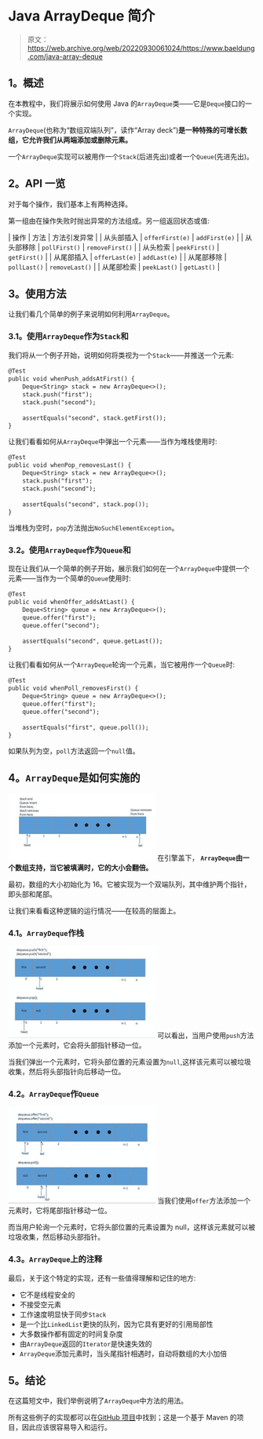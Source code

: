 # Java ArrayDeque 简介

> 原文：<https://web.archive.org/web/20220930061024/https://www.baeldung.com/java-array-deque>

## 1。概述

在本教程中，我们将展示如何使用 Java 的`ArrayDeque`类——它是`Deque`接口的一个实现。

`ArrayDeque`(也称为“数组双端队列”，读作“Array deck”)**是一种特殊的可增长数组，它允许我们从两端添加或删除元素。**

一个`ArrayDeque`实现可以被用作一个`Stack`(后进先出)或者一个`Queue`(先进先出)。

## 2。API 一览

对于每个操作，我们基本上有两种选择。

第一组由在操作失败时抛出异常的方法组成。另一组返回状态或值:

| 操作 | 方法 | 方法引发异常 |
| 从头部插入 | `offerFirst(e)` | `addFirst(e)` |
| 从头部移除 | `pollFirst()` | `removeFirst()` |
| 从头检索 | `peekFirst()` | `getFirst()` |
| 从尾部插入 | `offerLast(e)` | `addLast(e)` |
| 从尾部移除 | `pollLast()` | `removeLast()` |
| 从尾部检索 | `peekLast()` | `getLast()` |

## 3。使用方法

让我们看几个简单的例子来说明如何利用`ArrayDeque`。

### 3.1。使用`ArrayDeque`作为`Stack`和

我们将从一个例子开始，说明如何将类视为一个`Stack`——并推送一个元素:

```
@Test
public void whenPush_addsAtFirst() {
    Deque<String> stack = new ArrayDeque<>();
    stack.push("first");
    stack.push("second");

    assertEquals("second", stack.getFirst());
} 
```

让我们看看如何从`ArrayDeque`中弹出一个元素——当作为堆栈使用时:

```
@Test
public void whenPop_removesLast() {
    Deque<String> stack = new ArrayDeque<>();
    stack.push("first");
    stack.push("second");

    assertEquals("second", stack.pop());
} 
```

当堆栈为空时，`pop`方法抛出`NoSuchElementException`。

### 3.2。使用`ArrayDeque`作为`Queue`和

现在让我们从一个简单的例子开始，展示我们如何在一个`ArrayDeque`中提供一个元素——当作为一个简单的`Queue`使用时:

```
@Test
public void whenOffer_addsAtLast() {
    Deque<String> queue = new ArrayDeque<>();
    queue.offer("first");
    queue.offer("second");

    assertEquals("second", queue.getLast());
} 
```

让我们看看如何从一个`ArrayDeque`轮询一个元素，当它被用作一个`Queue`时:

```
@Test
public void whenPoll_removesFirst() {
    Deque<String> queue = new ArrayDeque<>();
    queue.offer("first");
    queue.offer("second");

    assertEquals("first", queue.poll());
} 
```

如果队列为空，`poll`方法返回一个`null`值。

## 4。`ArrayDeque`是如何实施的

[![ArrayDeque](img/e2ba091d0f635ce2861647339907c185.png)](/web/20221126223607/https://www.baeldung.com/wp-content/uploads/2017/11/ArrayDeque.jpg) 
在引擎盖下， **`ArrayDeque`由一个数组支持，当它被填满时，它的大小会翻倍。**

最初，数组的大小初始化为 16。它被实现为一个双端队列，其中维护两个指针，即头部和尾部。

让我们来看看这种逻辑的运行情况——在较高的层面上。

### 4.1。`ArrayDeque`作栈

[![Stack](img/2e3234b769d5af9eb1cc69b2cd0e9c57.png)](/web/20221126223607/https://www.baeldung.com/wp-content/uploads/2017/11/Stack.jpg) 
可以看出，当用户使用`push`方法添加一个元素时，它会将头部指针移动一位。

当我们弹出一个元素时，它将头部位置的元素设置为`null`,这样该元素可以被垃圾收集，然后将头部指针向后移动一位。

### 4.2。`ArrayDeque`作`Queue`

[![Queue](img/3e0574b20896a79cb570a58c19d15af1.png)](/web/20221126223607/https://www.baeldung.com/wp-content/uploads/2017/11/Queue.jpg) 
当我们使用`offer`方法添加一个元素时，它将尾部指针移动一位。

而当用户轮询一个元素时，它将头部位置的元素设置为 null，这样该元素就可以被垃圾收集，然后移动头部指针。

### 4.3。`ArrayDeque`上的注释

最后，关于这个特定的实现，还有一些值得理解和记住的地方:

*   它不是线程安全的
*   不接受空元素
*   工作速度明显快于同步`Stack`
*   是一个比`LinkedList`更快的队列，因为它具有更好的引用局部性
*   大多数操作都有固定的时间复杂度
*   由`ArrayDeque`返回的`Iterator`是快速失效的
*   `ArrayDeque`添加元素时，当头尾指针相遇时，自动将数组的大小加倍

## 5。结论

在这篇短文中，我们举例说明了`ArrayDeque`中方法的用法。

所有这些例子的实现都可以在[GitHub 项目](https://web.archive.org/web/20221126223607/https://github.com/eugenp/tutorials/tree/master/core-java-modules/core-java-collections "ArrayDeque in Java on Github")中找到；这是一个基于 Maven 的项目，因此应该很容易导入和运行。